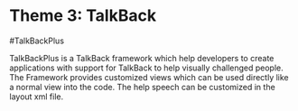 # Theme 3: TalkBack

#TalkBackPlus

TalkBackPlus is a TalkBack framework which help developers to create applications with support for TalkBack to help visually challenged people. The Framework provides customized views which can be used directly like a normal view into the code. The help speech can be customized in the layout xml file.


